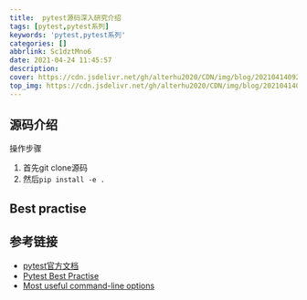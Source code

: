 ```yaml
---
title:  pytest源码深入研究介绍
tags: [pytest,pytest系列]
keywords: 'pytest,pytest系列'
categories: []
abbrlink: Sc1dztMno6
date: 2021-04-24 11:45:57
description:
cover: https://cdn.jsdelivr.net/gh/alterhu2020/CDN/img/blog/20210414092451.png
top_img: https://cdn.jsdelivr.net/gh/alterhu2020/CDN/img/blog/20210414092451.png
---
```




## 源码介绍

操作步骤

1. 首先git clone源码
2. 然后`pip install -e .`

## Best practise



## 参考链接

- [pytest官方文档](https://docs.pytest.org/en/stable/)
- [Pytest Best Practise](https://docs.pytest.org/en/stable/goodpractices.html#)
- [Most useful command-line options](https://docs.pytest.org/en/reorganize-docs/new-docs/user/commandlineuseful.html)